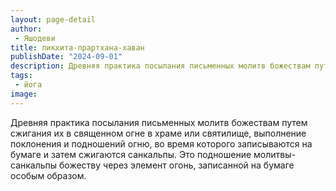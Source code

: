 ```yaml
---
layout: page-detail
author:
 - Яшодеви
title: ликхита-прартхана-хаван
publishDate: "2024-09-01"
description: Древняя практика посылания письменных молитв божествам путем сжигания их в священном огне в храме или святилище, выполнение поклонения и подношений огню, во время которого записываются на бумаге и затем сжигаются санкальпы. Это подношение молитвы-санкальпы божеству через элемент огонь, записанной на бумаге особым образом.
tags:
 - йога
image: 
---
```


Древняя практика посылания письменных молитв божествам путем сжигания их в священном огне в храме или святилище, выполнение поклонения и подношений огню, во время которого записываются на бумаге и затем сжигаются санкальпы. Это подношение молитвы-санкальпы божеству через элемент огонь, записанной на бумаге особым образом.

